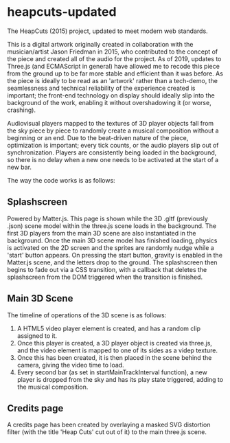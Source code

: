 # heapcuts-updated
The HeapCuts (2015) project, updated to meet modern web standards.

This is a digital artwork originally created in collaboration with the musician/artist Jason Friedman in 2015, who contributed to the concept of the piece and created all of the audio for the project. As of 2019, updates to Three.js (and ECMAScript in general) have allowed me to recode this piece from the ground up to be far more stable and efficient than it was before. As the piece is ideally to be read as an 'artwork' rather than a tech-demo, the seamlessness and technical reliability of the experience created is important; the front-end technology on display should ideally slip into the background of the work, enabling it without overshadowing it (or worse, crashing).

Audiovisual players mapped to the textures of 3D player objects fall from the sky piece by piece to randomly create a musical composition without a beginning or an end. Due to the beat-driven nature of the piece, optimization is important; every tick counts, or the audio players slip out of synchronization. Players are consistently being loaded in the background, so there is no delay when a new one needs to be activated at the start of a new bar.

The way the code works is as follows:

Splashscreen
------------
Powered by Matter.js. This page is shown while the 3D .gltf (previously .json) scene model within the three.js scene loads in the background. The first 3D players from the main 3D scene are also instantiated in the background. Once the main 3D scene model has finished loading, physics is activated on the 2D screen and the sprites are randomly nudge while a 'start' button appears. On pressing the start button, gravity is enabled in the Matter.js scene, and the letters drop to the ground. The splashscreen then begins to fade out via a CSS transition, with a callback that deletes the splashscreen from the DOM triggered when the transition is finished.

Main 3D Scene
------------
The timeline of operations of the 3D scene is as follows:
1) A HTML5 video player element is created, and has a random clip assigned to it.
2) Once this player is created, a 3D player object is created via three.js, and the video element is mapped to one of its sides as a videp texture.
3) Once this has been created, it is then placed in the scene behind the camera, giving the video time to load.
4) Every second bar (as set in startMainTrackInterval function), a new player is dropped from the sky and has its play state triggered, adding to the musical composition.

Credits page
-------------
A credits page has been created by overlaying a masked SVG distortion filter (with the title 'Heap Cuts' cut out of it) to the main three.js scene.
